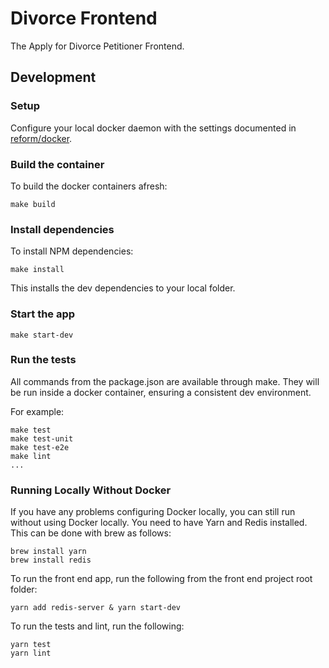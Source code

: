 # Divorce Frontend

The Apply for Divorce Petitioner Frontend.

## Development

### Setup

Configure your local docker daemon with the settings documented in
[reform/docker][reform-docker].

### Build the container

To build the docker containers afresh:

```
make build
```

### Install dependencies

To install NPM dependencies:

```
make install
```

This installs the dev dependencies to your local folder.

### Start the app

```
make start-dev
```

###  Run the tests

All commands from the package.json are available through make. They will be run
inside a docker container, ensuring a consistent dev environment.

For example:

```
make test
make test-unit
make test-e2e
make lint
...
```

### Running Locally Without Docker
If you have any problems configuring Docker locally, you can still run without using Docker locally.
You need to have Yarn and Redis installed. This can be done with brew as follows:

```
brew install yarn
brew install redis

```

To run the front end app, run the following from the front end project root folder:


```
yarn add redis-server & yarn start-dev
```

To run the tests and lint, run the following:
```
yarn test
yarn lint
```

[reform-docker]: http://git.reform/reform/docker
